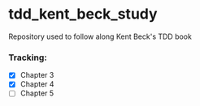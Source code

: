 # tdd_kent_beck_study
Repository used to follow along Kent Beck's TDD book

### Tracking:

- [x] Chapter 3
- [x] Chapter 4
- [ ] Chapter 5
